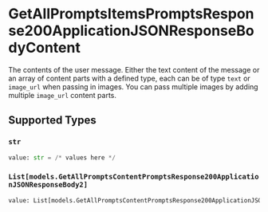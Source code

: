 # GetAllPromptsItemsPromptsResponse200ApplicationJSONResponseBodyContent

The contents of the user message. Either the text content of the message or an array of content parts with a defined type, each can be of type `text` or `image_url` when passing in images. You can pass multiple images by adding multiple `image_url` content parts. 


## Supported Types

### `str`

```python
value: str = /* values here */
```

### `List[models.GetAllPromptsContentPromptsResponse200ApplicationJSONResponseBody2]`

```python
value: List[models.GetAllPromptsContentPromptsResponse200ApplicationJSONResponseBody2] = /* values here */
```

